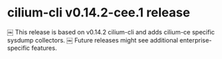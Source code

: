 # cilium-cli v0.14.2-cee.1 release
￼
This release is based on v0.14.2 cilium-cli and adds cilium-ce specific sysdump collectors.
￼
Future releases might see additional enterprise-specific features.
